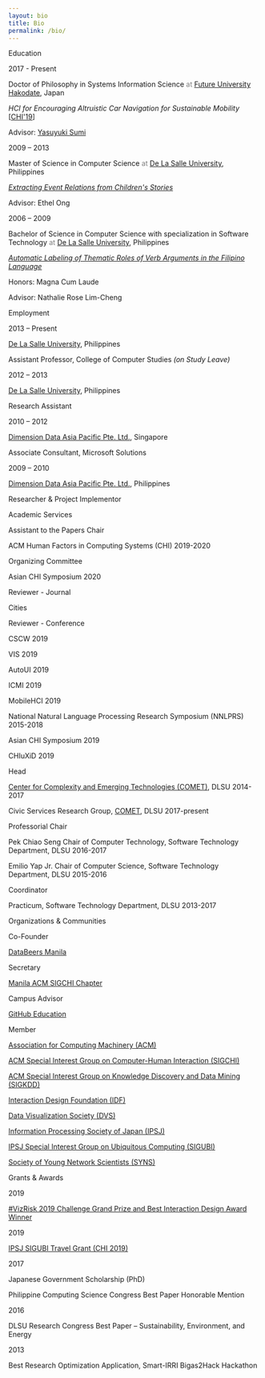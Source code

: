 ```yaml
---
layout: bio
title: Bio
permalink: /bio/
---
```


<!-- Education -->
<div class="twocol-content twocol-section">
    <p class="twocol-left-col"></p>
    <p class="twocol-entry">Education</p>
</div>

<div class="twocol-content">
    <p class="twocol-left-col">2017 - Present</p>
    <div class="twocol-entry">
        <p>
            <span class="twocol-entry-main">Doctor of Philosophy in Systems Information Science</span> 
            <span style="color: grey">at</span>
            <a href="https://www.fun.ac.jp/en/" target="_blank">Future University Hakodate</a>, Japan
        </p>
        <p><em>HCI for Encouraging Altruistic Car Navigation for Sustainable Mobility</em> [<a href="/publications/factors-not-follow" target="_blank">CHI'19</a>]</p>
        <p>Advisor: <a href="http://www.fun.ac.jp/~sumi/" target="_blank">Yasuyuki Sumi</a></p>
    </div>
</div>

<div class="twocol-content">
    <p class="twocol-left-col">2009 – 2013</p>
    <div class="twocol-entry">
        <p>
            <span class="twocol-entry-main">Master of Science in Computer Science</span> 
            <span style="color: grey">at</span>
            <a href="https://www.dlsu.edu.ph/" target="_blank">De La Salle University</a>, Philippines
        </p>
        <p><em><a href="/files/2014samson_conceptrel_pkaw.pdf" target="_blank">Extracting Event Relations from Children's Stories</a></em></p>
        <p>Advisor: Ethel Ong</p>
    </div>
</div>

<div class="twocol-content">
    <p class="twocol-left-col">2006 – 2009</p>
    <div class="twocol-entry">
        <p>
            <span class="twocol-entry-main">Bachelor of Science in Computer Science with specialization in Software Technology</span> 
            <span style="color: grey">at</span>
            <a href="https://www.dlsu.edu.ph/" target="_blank">De La Salle University</a>, Philippines
        </p>
        <p><em><a href="/files/2009samson_thematicrole_paclic.pdf" target="_blank">Automatic Labeling of Thematic Roles of Verb Arguments in the Filipino Language</a></em></p>
        <p>Honors: Magna Cum Laude</p>
        <p>Advisor: Nathalie Rose Lim-Cheng</p>
    </div>
</div>

<!-- Employment -->
<div class="twocol-content twocol-section">
    <p class="twocol-left-col"></p>
    <p class="twocol-entry">Employment</p>
</div>

<div class="twocol-content">
    <p class="twocol-left-col">2013 – Present</p>
    <div class="twocol-entry">
        <p>
            <a class="twocol-entry-main" href="https://www.dlsu.edu.ph/" target="_blank">De La Salle University</a>, Philippines
        </p>
        <p>Assistant Professor, College of Computer Studies <em>(on Study Leave)</em></p>
    </div>
</div>

<div class="twocol-content">
    <p class="twocol-left-col">2012 – 2013</p>
    <div class="twocol-entry">
        <p>
            <a class="twocol-entry-main" href="https://www.dlsu.edu.ph/" target="_blank">De La Salle University</a>, Philippines
        </p>
        <p>Research Assistant</p>
    </div>
</div>

<div class="twocol-content">
    <p class="twocol-left-col">2010 – 2012</p>
    <div class="twocol-entry">
        <p>
            <a class="twocol-entry-main" href="https://www.dimensiondata.com/" target="_blank">Dimension Data Asia Pacific Pte. Ltd.</a>, Singapore
        </p>
        <p>Associate Consultant, Microsoft Solutions</p>
    </div>
</div>

<div class="twocol-content">
    <p class="twocol-left-col">2009 – 2010</p>
    <div class="twocol-entry">
        <p>
            <a class="twocol-entry-main" href="https://www.dimensiondata.com/" target="_blank">Dimension Data Asia Pacific Pte. Ltd.</a>, Philippines
        </p>
        <p>Researcher & Project Implementor</p>
    </div>
</div>

<!-- Academic Services -->
<div class="twocol-content twocol-section">
    <p class="twocol-left-col"></p>
    <p class="twocol-entry">Academic Services</p>
</div>

<div class="twocol-content">
    <p class="twocol-left-col">Assistant to the Papers Chair</p>
    <div class="twocol-entry">
        <p><span class="twocol-entry-main">ACM Human Factors in Computing Systems (CHI)</span> 2019-2020</p>
    </div>
</div>

<div class="twocol-content">
    <p class="twocol-left-col">Organizing Committee</p>
    <div class="twocol-entry">
        <p><span class="twocol-entry-main">Asian CHI Symposium</span> 2020</p>
    </div>
</div>

<!-- <div class="twocol-content">
    <p class="twocol-left-col">Program Committee</p>
    <div class="twocol-entry">
        <p><span class="twocol-entry-main">Australian Conference on Human-Computer Interaction (OzCHI)</span> 2019</p>
    </div>
</div> -->

<div class="twocol-content">
    <p class="twocol-left-col">Reviewer - Journal</p>
    <div class="twocol-entry">
        <p><span class="twocol-entry-main">Cities</span></p>
    </div>
</div>

<div class="twocol-content">
    <p class="twocol-left-col">Reviewer - Conference</p>
    <div class="twocol-entry">
        <p><span class="twocol-entry-main">CSCW</span> 2019</p>
        <p><span class="twocol-entry-main">VIS</span> 2019</p>
        <p><span class="twocol-entry-main">AutoUI</span> 2019</p>
        <p><span class="twocol-entry-main">ICMI</span> 2019</p>
        <p><span class="twocol-entry-main">MobileHCI</span> 2019</p>
        <p><span class="twocol-entry-main">National Natural Language Processing Research Symposium (NNLPRS)</span> 2015-2018</p>
        <p><span class="twocol-entry-main">Asian CHI Symposium</span> 2019</p>
        <p><span class="twocol-entry-main">CHIuXiD</span> 2019</p>
    </div>
</div>

<div class="twocol-content">
    <p class="twocol-left-col">Head</p>
    <div class="twocol-entry">
        <p><a class="twocol-entry-main" href="http://comet.dlsu.edu.ph" target="_blank">Center for Complexity and Emerging Technologies (COMET)</a>, DLSU 2014-2017</p>
        <p>Civic Services Research Group, <a class="twocol-entry-main" href="http://comet.dlsu.edu.ph" target="_blank">COMET</a>, DLSU 2017-present</p>
    </div>
</div>

<div class="twocol-content">
    <p class="twocol-left-col">Professorial Chair</p>
    <div class="twocol-entry">
        <p><span class="twocol-entry-main">Pek Chiao Seng Chair of Computer Technology</span>, Software Technology Department, DLSU 2016-2017</p>
        <p><span class="twocol-entry-main">Emilio Yap Jr. Chair of Computer Science</span>, Software Technology Department, DLSU 2015-2016</p>
    </div>
</div>

<div class="twocol-content">
    <p class="twocol-left-col">Coordinator</p>
    <div class="twocol-entry">
        <p><span class="twocol-entry-main">Practicum</span>, Software Technology Department, DLSU 2013-2017</p>
    </div>
</div>

<!-- Organizations & Communities -->
<div class="twocol-content twocol-section">
    <p class="twocol-left-col"></p>
    <p class="twocol-entry">Organizations & Communities</p>
</div>

<div class="twocol-content">
    <p class="twocol-left-col">Co-Founder</p>
    <div class="twocol-entry">
        <p><a href="http://databeersmnl.tumblr.com/" target="_blank">DataBeers Manila</a></p>
    </div>
</div>

<div class="twocol-content">
    <p class="twocol-left-col">Secretary</p>
    <div class="twocol-entry">
        <p><a href="https://www.facebook.com/chimnl/" target="_blank">Manila ACM SIGCHI Chapter</a></p>
    </div>
</div>

<div class="twocol-content">
    <p class="twocol-left-col">Campus Advisor</p>
    <div class="twocol-entry">
        <p><a href="https://education.github.com/teachers/advisors" target="_blank">GitHub Education</a></p>
    </div>
</div>

<div class="twocol-content">
    <p class="twocol-left-col">Member</p>
    <div class="twocol-entry">
        <p><a href="http://www.acm.org/" target="_blank">Association for Computing Machinery (ACM)</a></p>
        <p><a href="https://sigchi.org/" target="_blank">ACM Special Interest Group on Computer-Human Interaction (SIGCHI)</a></p>
        <p><a href="https://www.kdd.org/" target="_blank">ACM Special Interest Group on Knowledge Discovery and Data Mining (SIGKDD)</a></p>
        <p><a href="https://www.interaction-design.org/" target="_blank">Interaction Design Foundation (IDF)</a></p>
        <p><a href="https://www.datavisualizationsociety.com/" target="_blank">Data Visualization Society (DVS)</a></p>
        <p><a href="http://www.ipsj.or.jp/english/" target="_blank">Information Processing Society of Japan (IPSJ)</a></p>
        <p><a href="http://sigubi.ipsj.or.jp/" target="_blank">IPSJ Special Interest Group on Ubiquitous Computing (SIGUBI)</a></p>
        <p><a href="https://www.networkscienceinstitute.org/syns" target="_blank">Society of Young Network Scientists (SYNS)</a></p>
    </div>
</div>

<!-- Grants & Awards -->
<div class="twocol-content twocol-section">
    <p class="twocol-left-col"></p>
    <p class="twocol-entry">Grants & Awards</p>
</div>

<div class="twocol-content">
    <p class="twocol-left-col">2019</p>
    <div class="twocol-entry">
        <p><a href="https://blogs.worldbank.org/opendata/visualizing-risk-announcing-winners-vizrisk-2019-challenge" target="_blank">#VizRisk 2019 Challenge Grand Prize and Best Interaction Design Award Winner</a></p>
    </div>
</div>

<div class="twocol-content">
    <p class="twocol-left-col">2019</p>
    <div class="twocol-entry">
        <p><a href="http://sigubi.ipsj.or.jp/%E5%9B%BD%E9%9A%9B%E7%99%BA%E8%A1%A8%E5%A5%A8%E5%8A%B1%E8%B3%9E/%E9%81%8E%E5%8E%BB%E3%81%AE%E5%8F%97%E8%B3%9E/" target="_blank">IPSJ SIGUBI Travel Grant (CHI 2019)</a></p>
    </div>
</div>

<div class="twocol-content">
    <p class="twocol-left-col">2017</p>
    <div class="twocol-entry">
        <p>Japanese Government Scholarship (PhD)</p>
        <p>Philippine Computing Science Congress Best Paper Honorable Mention</p>
    </div>
</div>

<div class="twocol-content">
    <p class="twocol-left-col">2016</p>
    <div class="twocol-entry">
        <p>DLSU Research Congress Best Paper – Sustainability, Environment, and Energy</p>
    </div>
</div>

<div class="twocol-content">
    <p class="twocol-left-col">2013</p>
    <div class="twocol-entry">
        <p>Best Research Optimization Application, Smart-IRRI Bigas2Hack Hackathon</p>
    </div>
</div>